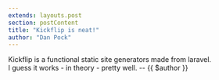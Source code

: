 ```yaml
---
extends: layouts.post
section: postContent
title: "Kickflip is neat!"
author: "Dan Pock"
---
```


Kickflip is a functional static site generators made from laravel.  
I guess it works - in theory - pretty well. -- {{ $author }}